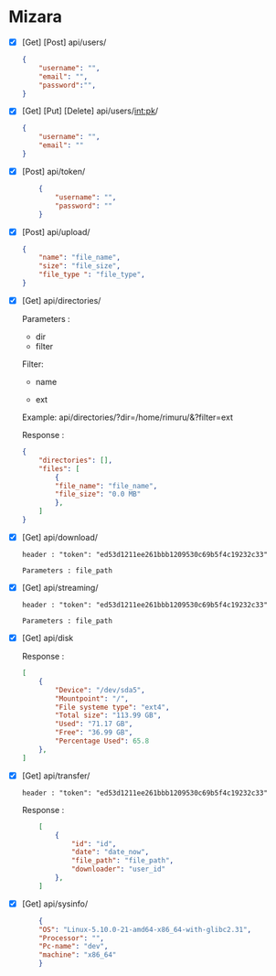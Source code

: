 # Mizara
- [x] [Get] [Post] api/users/

  ```json
  {
      "username": "",
      "email": "",
      "password":"",
  }
  ```

- [x] [Get] [Put] [Delete] api/users/<int:pk>/

    ```json
    {
        "username": "",
        "email": ""
    }
    ```

- [x] [Post] api/token/

    ```json
        {
            "username": "",
            "password": ""
        }
    ```

- [x] [Post] api/upload/ 

    ```json
    {
        "name": "file_name",
        "size": "file_size",
        "file_type ": "file_type",
    }
    ```

    

- [x]   [Get] api/directories/

    Parameters : 

    -   dir 
    -   filter

    Filter:

    -   name
        
    -   ext

    Example:
        api/directories/?dir=/home/rimuru/&?filter=ext
    
    Response :
    ```json
    {
        "directories": [],
        "files": [   
            {
            "file_name": "file_name",
            "file_size": "0.0 MB"
            },
        ]
    }
    ```

- [x] [Get] api/download/

    `header : "token": "ed53d1211ee261bbb1209530c69b5f4c19232c33" `

    `Parameters : file_path`

- [x] [Get] api/streaming/

    `header : "token": "ed53d1211ee261bbb1209530c69b5f4c19232c33" `

    `Parameters : file_path`

- [x] [Get] api/disk

    Response :
    ```json
    [   
        {
            "Device": "/dev/sda5",
            "Mountpoint": "/",
            "File systeme type": "ext4",
            "Total size": "113.99 GB",
            "Used": "71.17 GB",
            "Free": "36.99 GB",
            "Percentage Used": 65.8
        },
    ]
    ```

- [x] [Get] api/transfer/

    `header : "token": "ed53d1211ee261bbb1209530c69b5f4c19232c33" `

    Response :

    ```json
        [
            {
                "id": "id",
                "date": "date_now",
                "file_path": "file_path",
                "downloader": "user_id"
            },
        ]
    ```
- [x] [Get] api/sysinfo/

    ```json
        {
        "OS": "Linux-5.10.0-21-amd64-x86_64-with-glibc2.31",
        "Processor": "",
        "Pc-name": "dev",
        "machine": "x86_64"
        }
    ```